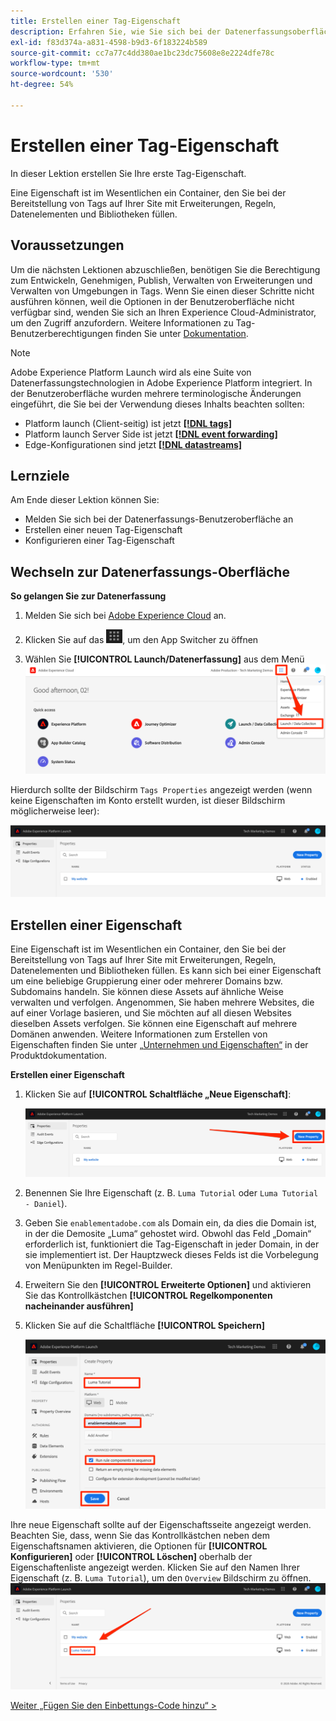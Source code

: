 ```yaml
---
title: Erstellen einer Tag-Eigenschaft
description: Erfahren Sie, wie Sie sich bei der Datenerfassungsoberfläche anmelden und eine Tag-Eigenschaft erstellen. Diese Lektion ist Teil des Tutorials Implementieren von Experience Cloud in Websites .
exl-id: f83d374a-a831-4598-b9d3-6f183224b589
source-git-commit: cc7a77c4dd380ae1bc23dc75608e8e2224dfe78c
workflow-type: tm+mt
source-wordcount: '530'
ht-degree: 54%

---
```


# Erstellen einer Tag-Eigenschaft

In dieser Lektion erstellen Sie Ihre erste Tag-Eigenschaft.

Eine Eigenschaft ist im Wesentlichen ein Container, den Sie bei der Bereitstellung von Tags auf Ihrer Site mit Erweiterungen, Regeln, Datenelementen und Bibliotheken füllen.

## Voraussetzungen

Um die nächsten Lektionen abzuschließen, benötigen Sie die Berechtigung zum Entwickeln, Genehmigen, Publish, Verwalten von Erweiterungen und Verwalten von Umgebungen in Tags. Wenn Sie einen dieser Schritte nicht ausführen können, weil die Optionen in der Benutzeroberfläche nicht verfügbar sind, wenden Sie sich an Ihren Experience Cloud-Administrator, um den Zugriff anzufordern. Weitere Informationen zu Tag-Benutzerberechtigungen finden Sie unter [Dokumentation](https://experienceleague.adobe.com/docs/experience-platform/tags/admin/user-permissions.html?lang=de).

>[!NOTE]
>
>Adobe Experience Platform Launch wird als eine Suite von Datenerfassungstechnologien in Adobe Experience Platform integriert. In der Benutzeroberfläche wurden mehrere terminologische Änderungen eingeführt, die Sie bei der Verwendung dieses Inhalts beachten sollten:
>
> * Platform launch (Client-seitig) ist jetzt **[[!DNL tags]](https://experienceleague.adobe.com/docs/experience-platform/tags/home.html?lang=de)**
> * Platform launch Server Side ist jetzt **[[!DNL event forwarding]](https://experienceleague.adobe.com/docs/experience-platform/tags/event-forwarding/overview.html?lang=de)**
> * Edge-Konfigurationen sind jetzt **[[!DNL datastreams]](https://experienceleague.adobe.com/docs/experience-platform/edge/fundamentals/datastreams.html?lang=de)**

## Lernziele

Am Ende dieser Lektion können Sie:

* Melden Sie sich bei der Datenerfassungs-Benutzeroberfläche an
* Erstellen einer neuen Tag-Eigenschaft
* Konfigurieren einer Tag-Eigenschaft

## Wechseln zur Datenerfassungs-Oberfläche

**So gelangen Sie zur Datenerfassung**

1. Melden Sie sich bei [Adobe Experience Cloud](https://experiencecloud.adobe.com) an.

1. Klicken Sie auf das ![Solution Switcher Icon](images/launch-solutionSwitcher.png), um den App Switcher zu öffnen

1. Wählen Sie **[!UICONTROL Launch/Datenerfassung]** aus dem Menü ![Öffnen Sie den Lösungsschalter mithilfe des Symbols und klicken Sie auf Launch/Datenerfassung](images/launch-solutionSwitcherActivation.png)

Hierdurch sollte der Bildschirm `Tags Properties` angezeigt werden (wenn keine Eigenschaften im Konto erstellt wurden, ist dieser Bildschirm möglicherweise leer):

![Eigenschaftenbildschirm](images/launch-propertiesScreen.png)

## Erstellen einer Eigenschaft

Eine Eigenschaft ist im Wesentlichen ein Container, den Sie bei der Bereitstellung von Tags auf Ihrer Site mit Erweiterungen, Regeln, Datenelementen und Bibliotheken füllen. Es kann sich bei einer Eigenschaft um eine beliebige Gruppierung einer oder mehrerer Domains bzw. Subdomains handeln. Sie können diese Assets auf ähnliche Weise verwalten und verfolgen. Angenommen, Sie haben mehrere Websites, die auf einer Vorlage basieren, und Sie möchten auf all diesen Websites dieselben Assets verfolgen. Sie können eine Eigenschaft auf mehrere Domänen anwenden. Weitere Informationen zum Erstellen von Eigenschaften finden Sie unter [„Unternehmen und Eigenschaften“](https://experienceleague.adobe.com/docs/experience-platform/tags/admin/companies-and-properties.html?lang=de) in der Produktdokumentation.

**Erstellen einer Eigenschaft**

1. Klicken Sie auf **[!UICONTROL Schaltfläche „Neue Eigenschaft]**:

   ![Klicken Sie auf „Neue Eigenschaft“](images/launch-addNewProperty.png)

1. Benennen Sie Ihre Eigenschaft (z. B. `Luma Tutorial` oder `Luma Tutorial - Daniel`).
1. Geben Sie `enablementadobe.com` als Domain ein, da dies die Domain ist, in der die Demosite „Luma“ gehostet wird. Obwohl das Feld „Domain“ erforderlich ist, funktioniert die Tag-Eigenschaft in jeder Domain, in der sie implementiert ist. Der Hauptzweck dieses Felds ist die Vorbelegung von Menüpunkten im Regel-Builder.
1. Erweitern Sie den **[!UICONTROL Erweiterte Optionen]** und aktivieren Sie das Kontrollkästchen **[!UICONTROL Regelkomponenten nacheinander ausführen]**
1. Klicken Sie auf die Schaltfläche **[!UICONTROL Speichern]**

   ![Eine neue Eigenschaft erstellen](images/launch-newProperty.png)

Ihre neue Eigenschaft sollte auf der Eigenschaftsseite angezeigt werden. Beachten Sie, dass, wenn Sie das Kontrollkästchen neben dem Eigenschaftsnamen aktivieren, die Optionen für **[!UICONTROL Konfigurieren]** oder **[!UICONTROL Löschen]** oberhalb der Eigenschaftenliste angezeigt werden. Klicken Sie auf den Namen Ihrer Eigenschaft (z. B. `Luma Tutorial`), um den `Overview` Bildschirm zu öffnen.
![Klicken Sie auf den Namen der Eigenschaft, um sie zu öffnen](images/launch-openProperty.png)

[Weiter „Fügen Sie den Einbettungs-Code hinzu“ >](add-embed-code.md)
